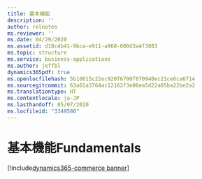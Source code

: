 ```yaml
---
title: 基本機能
description: ''
author: relnotes
ms.reviewer: ''
ms.date: 04/29/2020
ms.assetid: d18c4b41-9bca-e911-a968-000d3a4f3883
ms.topic: structure
ms.service: business-applications
ms.author: jeffbl
dynamics365pdf: true
ms.openlocfilehash: 5b10015c22ec920f6790f070940ec21ce6ca6714
ms.sourcegitcommit: 63a61a3764ac12162f3e06ea5d22a05ba22be2a2
ms.translationtype: HT
ms.contentlocale: ja-JP
ms.lasthandoff: 05/07/2020
ms.locfileid: "3349580"
---
```

# <a name="fundamentals"></a><span data-ttu-id="75669-102">基本機能</span><span class="sxs-lookup"><span data-stu-id="75669-102">Fundamentals</span></span>

[!include[dynamics365-commerce banner](../includes/dynamics365-commerce.md)]

<!--structure start-->

<!--structure end-->



